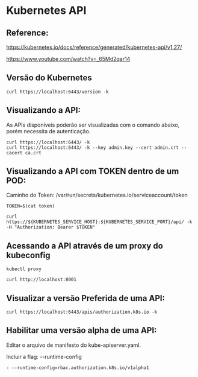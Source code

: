 # Kubernetes API 

## Reference:
<https://kubernetes.io/docs/reference/generated/kubernetes-api/v1.27/>

<https://www.youtube.com/watch?v=_65Md2qar14>

## Versão do Kubernetes
```
curl https://localhost:6443/version -k
```

## Visualizando a API:
As APIs disponíveis poderão ser visualizadas com o comando abaixo, porém necessita de autenticação.
```
curl https://localhost:6443/ -k
curl https://localhost:6443/ -k --key admin.key --cert admin.crt --cacert ca.crt
```

## Visualizando a API com TOKEN dentro de um POD:

Caminho do Token: /var/run/secrets/kubernetes.io/serviceaccount/token
```
TOKEN=$(cat token)

curl https://${KUBERNETES_SERVICE_HOST}:${KUBERNETES_SERVICE_PORT}/api/ -k -H "Authorization: Bearer $TOKEN"
```

## Acessando a API através de um proxy do kubeconfig
```
kubectl proxy
```
```
curl http://localhost:8001
```
## Visualizar a versão Preferida de uma API:
```
curl https://localhost:6443/apis/authorization.k8s.io -k
```
## Habilitar uma versão alpha de uma API:

Editar o arquivo de manifesto do kube-apiserver.yaml.

Incluir a flag: --runtime-config
```
- --runtime-config=rbac.authorization.k8s.io/v1alpha1
```
